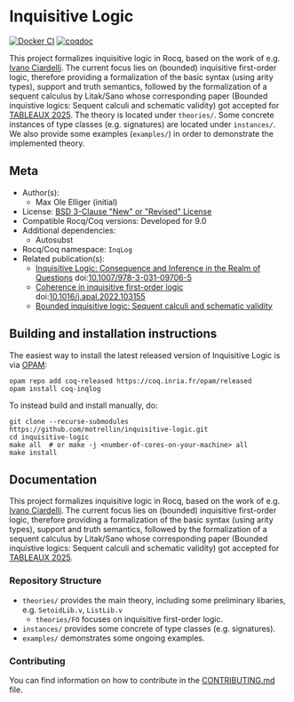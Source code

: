 <!---
This file was generated from `meta.yml`, please do not edit manually.
Follow the instructions on https://github.com/coq-community/templates to regenerate.
--->
# Inquisitive Logic

[![Docker CI][docker-action-shield]][docker-action-link]
[![coqdoc][coqdoc-shield]][coqdoc-link]

[docker-action-shield]: https://github.com/motrellin/inquisitive-logic/actions/workflows/docker-action.yml/badge.svg?branch=main
[docker-action-link]: https://github.com/motrellin/inquisitive-logic/actions/workflows/docker-action.yml

[coqdoc-shield]: https://img.shields.io/badge/docs-coqdoc-blue.svg
[coqdoc-link]: https://motrellin.github.io/inquisitive-logic/./html/toc.html

This project formalizes inquisitive logic in Rocq, based on the work of e.g. [Ivano Ciardelli](doi.org/10.1007/978-3-031-09706-5).
The current focus lies on (bounded) inquisitive first-order logic, therefore providing a formalization of the basic syntax (using arity types), support and truth semantics, followed by the formalization of a sequent calculus by Litak/Sano whose corresponding paper (Bounded inquistive logics: Sequent calculi and schematic validity) got accepted for [TABLEAUX 2025](https://icetcs.github.io/frocos-itp-tableaux25/tableaux/).
The theory is located under `theories/`.
Some concrete instances of type classes (e.g. signatures) are located under `instances/`.
We also provide some examples (`examples/`) in order to demonstrate the implemented theory.

## Meta

- Author(s):
  + Max Ole Elliger (initial)
- License: [BSD 3-Clause "New" or "Revised" License](LICENSE)
- Compatible Rocq/Coq versions: Developed for 9.0
- Additional dependencies:
  + Autosubst
- Rocq/Coq namespace: `InqLog`
- Related publication(s):
  + [Inquisitive Logic: Consequence and Inference in the Realm of Questions](https://link.springer.com/book/10.1007/978-3-031-09706-5) doi:[10.1007/978-3-031-09706-5](https://doi.org/10.1007/978-3-031-09706-5)
  + [Coherence in inquisitive first-order logic](https://www.sciencedirect.com/science/article/pii/S0168007222000707) doi:[10.1016/j.apal.2022.103155](https://doi.org/10.1016/j.apal.2022.103155)
  + [Bounded inquisitive logic: Sequent calculi and schematic validity](https://icetcs.github.io/frocos-itp-tableaux25/tableaux/)

## Building and installation instructions

The easiest way to install the latest released version of Inquisitive Logic
is via [OPAM](https://opam.ocaml.org/doc/Install.html):

```shell
opam repo add coq-released https://coq.inria.fr/opam/released
opam install coq-inqlog
```

To instead build and install manually, do:

``` shell
git clone --recurse-submodules https://github.com/motrellin/inquisitive-logic.git
cd inquisitive-logic
make all  # or make -j <number-of-cores-on-your-machine> all
make install
```

## Documentation

This project formalizes inquisitive logic in Rocq, based on the work of e.g. [Ivano Ciardelli](doi.org/10.1007/978-3-031-09706-5).
The current focus lies on (bounded) inquisitive first-order logic, therefore providing a formalization of the basic syntax (using arity types), support and truth semantics, followed by the formalization of a sequent calculus by Litak/Sano whose corresponding paper (Bounded inquistive logics: Sequent calculi and schematic validity) got accepted for [TABLEAUX 2025](https://icetcs.github.io/frocos-itp-tableaux25/tableaux/).

### Repository Structure

- `theories/` provides the main theory, including some preliminary libaries, e.g. `SetoidLib.v`, `ListLib.v`
  + `theories/FO` focuses on inquisitive first-order logic.
- `instances/` provides some concrete of type classes (e.g. signatures).
- `examples/` demonstrates some ongoing examples.

### Contributing

You can find information on how to contribute in the [CONTRIBUTING.md](.github/CONTRIBUTING.md) file.
